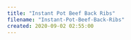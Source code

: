 ```yaml
---
title: "Instant Pot Beef Back Ribs"
filename: "Instant-Pot-Beef-Back-Ribs"
created: 2020-09-02 02:55:00
---
```

